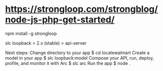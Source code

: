 # https://strongloop.com/strongblog/node-js-php-get-started/

npm install -g strongloop

slc loopback
	> 2.x (stable)
	> api-server

Next steps:
  Change directory to your app
    $ cd locatewalmart
  Create a model in your app
    $ slc loopback:model
  Compose your API, run, deploy, profile, and monitor it with Arc
    $ slc arc
  Run the app
    $ node .

